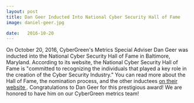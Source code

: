 ```yaml
---
layout: post
title: Dan Geer Inducted Into National Cyber Security Hall of Fame 
image: daniel-geer.jpg

date:   2016-10-20
---
```


On October 20, 2016, CyberGreen's Metrics Special Adviser Dan Geer was inducted into the National Cyber Security Hall of Fame in Baltimore, Maryland. According to its website, the National Cyber Security Hall of Fame is "committed to recognizing the individuals that played a key role in the creation of the Cyber Security Industry." You can read more about the Hall of Fame, the nomination process, and the other inductees <a href="http://www.cybersecurityhalloffame.com/" target="_blank"> on their website </a>. Congratulations to Dan Geer for this prestigious award! We are honored to have him on our CyberGreen metrics team!
